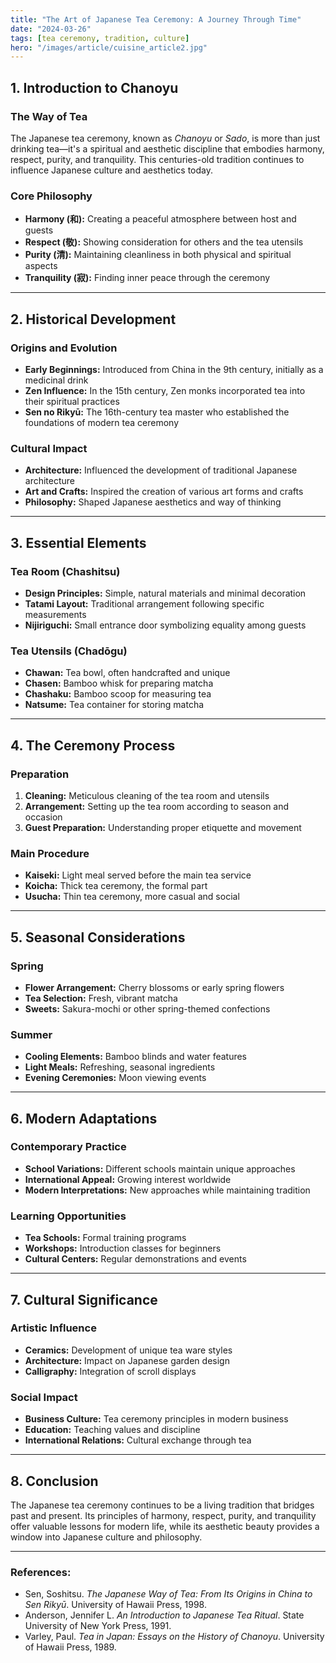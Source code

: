 ```yaml
---
title: "The Art of Japanese Tea Ceremony: A Journey Through Time"
date: "2024-03-26"
tags: [tea ceremony, tradition, culture]
hero: "/images/article/cuisine_article2.jpg"
---
```


## 1. Introduction to Chanoyu

### **The Way of Tea**

The Japanese tea ceremony, known as *Chanoyu* or *Sado*, is more than just drinking tea—it's a spiritual and aesthetic discipline that embodies harmony, respect, purity, and tranquility. This centuries-old tradition continues to influence Japanese culture and aesthetics today.

### **Core Philosophy**

* **Harmony (和):** Creating a peaceful atmosphere between host and guests
* **Respect (敬):** Showing consideration for others and the tea utensils
* **Purity (清):** Maintaining cleanliness in both physical and spiritual aspects
* **Tranquility (寂):** Finding inner peace through the ceremony

---

## 2. Historical Development

### **Origins and Evolution**

* **Early Beginnings:** Introduced from China in the 9th century, initially as a medicinal drink
* **Zen Influence:** In the 15th century, Zen monks incorporated tea into their spiritual practices
* **Sen no Rikyū:** The 16th-century tea master who established the foundations of modern tea ceremony

### **Cultural Impact**

* **Architecture:** Influenced the development of traditional Japanese architecture
* **Art and Crafts:** Inspired the creation of various art forms and crafts
* **Philosophy:** Shaped Japanese aesthetics and way of thinking

---

## 3. Essential Elements

### **Tea Room (Chashitsu)**

* **Design Principles:** Simple, natural materials and minimal decoration
* **Tatami Layout:** Traditional arrangement following specific measurements
* **Nijiriguchi:** Small entrance door symbolizing equality among guests

### **Tea Utensils (Chadōgu)**

* **Chawan:** Tea bowl, often handcrafted and unique
* **Chasen:** Bamboo whisk for preparing matcha
* **Chashaku:** Bamboo scoop for measuring tea
* **Natsume:** Tea container for storing matcha

---

## 4. The Ceremony Process

### **Preparation**

1. **Cleaning:** Meticulous cleaning of the tea room and utensils
2. **Arrangement:** Setting up the tea room according to season and occasion
3. **Guest Preparation:** Understanding proper etiquette and movement

### **Main Procedure**

* **Kaiseki:** Light meal served before the main tea service
* **Koicha:** Thick tea ceremony, the formal part
* **Usucha:** Thin tea ceremony, more casual and social

---

## 5. Seasonal Considerations

### **Spring**

* **Flower Arrangement:** Cherry blossoms or early spring flowers
* **Tea Selection:** Fresh, vibrant matcha
* **Sweets:** Sakura-mochi or other spring-themed confections

### **Summer**

* **Cooling Elements:** Bamboo blinds and water features
* **Light Meals:** Refreshing, seasonal ingredients
* **Evening Ceremonies:** Moon viewing events

---

## 6. Modern Adaptations

### **Contemporary Practice**

* **School Variations:** Different schools maintain unique approaches
* **International Appeal:** Growing interest worldwide
* **Modern Interpretations:** New approaches while maintaining tradition

### **Learning Opportunities**

* **Tea Schools:** Formal training programs
* **Workshops:** Introduction classes for beginners
* **Cultural Centers:** Regular demonstrations and events

---

## 7. Cultural Significance

### **Artistic Influence**

* **Ceramics:** Development of unique tea ware styles
* **Architecture:** Impact on Japanese garden design
* **Calligraphy:** Integration of scroll displays

### **Social Impact**

* **Business Culture:** Tea ceremony principles in modern business
* **Education:** Teaching values and discipline
* **International Relations:** Cultural exchange through tea

---

## 8. Conclusion

The Japanese tea ceremony continues to be a living tradition that bridges past and present. Its principles of harmony, respect, purity, and tranquility offer valuable lessons for modern life, while its aesthetic beauty provides a window into Japanese culture and philosophy.

---

### **References:**

* Sen, Soshitsu. *The Japanese Way of Tea: From Its Origins in China to Sen Rikyū*. University of Hawaii Press, 1998.
* Anderson, Jennifer L. *An Introduction to Japanese Tea Ritual*. State University of New York Press, 1991.
* Varley, Paul. *Tea in Japan: Essays on the History of Chanoyu*. University of Hawaii Press, 1989.
